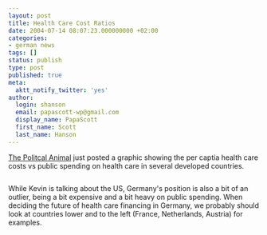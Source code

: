 ```yaml
---
layout: post
title: Health Care Cost Ratios
date: 2004-07-14 08:07:23.000000000 +02:00
categories:
- german news
tags: []
status: publish
type: post
published: true
meta:
  aktt_notify_twitter: 'yes'
author:
  login: shanson
  email: papascott-wp@gmail.com
  display_name: PapaScott
  first_name: Scott
  last_name: Hanson
---
```

<p><a href="http://www.washingtonmonthly.com/archives/individual/2004_07/004306.php">The Politcal Animal</a> just posted a graphic showing the per captia health care costs vs public spending on health care in several developed countries. </p>
<p><a href="http://www.washingtonmonthly.com/archives/individual/2004_07/004306.php"><img src="http://www.papascott.de/wordpress/wp-content/uploads/2004/07/Blog_Health_Ratios.gif" border="0" alt="" /></a></p>
<p>While Kevin is talking about the US, Germany's position is also a bit of an outlier, being a bit expensive and a bit heavy on public spending. When deciding the future of health care financing in Germany, we probably should look at countries lower and to the left (France, Netherlands, Austria) for examples.</p>
